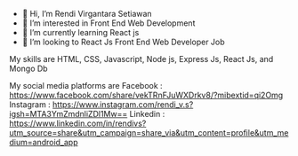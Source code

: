 - 👋 Hi, I’m Rendi Virgantara Setiawan
- 👀 I’m interested in Front End Web Development
- 🌱 I’m currently learning React js
- 💞️ I’m looking to React Js Front End Web Developer Job

My skills are HTML, CSS, Javascript, Node js, Express Js, React Js, and Mongo Db

My social media platforms are 
Facebook : https://www.facebook.com/share/vekTRnFJuWXDrkv8/?mibextid=qi2Omg
Instagram : https://www.instagram.com/rendi_v.s?igsh=MTA3YmZmdnliZDl1Mw==
Linkedin : https://www.linkedin.com/in/rendivs?utm_source=share&utm_campaign=share_via&utm_content=profile&utm_medium=android_app
